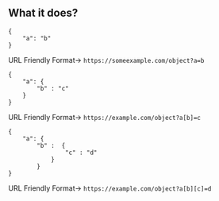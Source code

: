 ## What it does?

```
{
	"a": "b"
}
```
URL Friendly Format-> `https://someexample.com/object?a=b`


```
{
	"a": {
		"b" : "c"
	}
}
```
URL Friendly Format-> `https://example.com/object?a[b]=c`



```
{
	"a": {
		"b" :  {
				"c" : "d"
			}
		}
}
```
URL Friendly Format-> `https://example.com/object?a[b][c]=d`